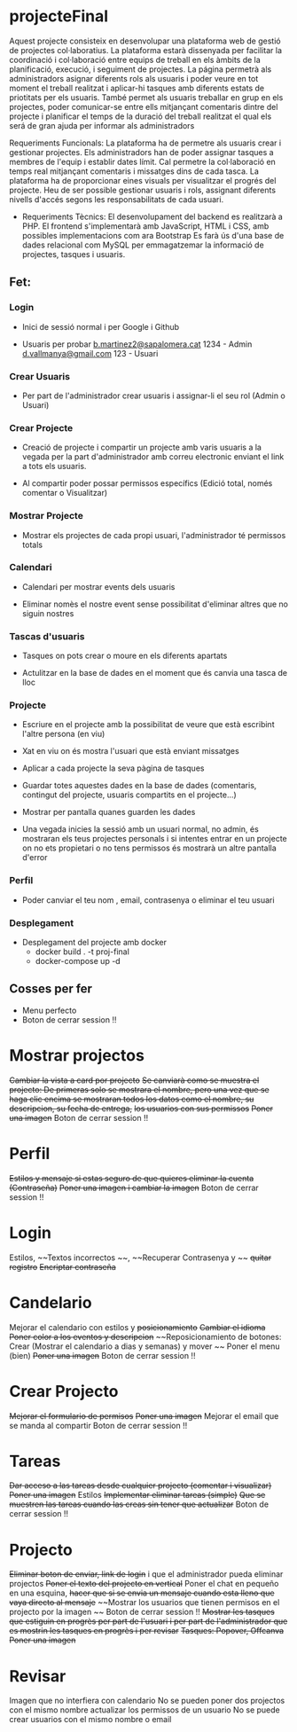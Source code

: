 # projecteFinal
Aquest projecte consisteix en desenvolupar una plataforma web de gestió de projectes
col·laboratius.
La plataforma estarà dissenyada per facilitar la coordinació i col·laboració entre equips de
treball en els àmbits de la planificació, execució, i seguiment de projectes. La página permetrà
als administradors asignar diferents rols als usuaris i poder veure en tot moment el treball
realitzat i aplicar-hi tasques amb diferents estats de priotitats per els usuaris.
També permet als usuaris treballar en grup en els projectes, poder comunicar-se entre ells
mitjançant comentaris dintre del projecte i planificar el temps de la duració del treball realitzat
el qual els será de gran ajuda per informar als administradors

Requeriments Funcionals:
La plataforma ha de permetre als usuaris crear i gestionar projectes.
Els administradors han de poder assignar tasques a membres de l'equip i establir dates límit.
Cal permetre la col·laboració en temps real mitjançant comentaris i missatges dins de cada
tasca.
La plataforma ha de proporcionar eines visuals per visualitzar el progrés del projecte.
Heu de ser possible gestionar usuaris i rols, assignant diferents nivells d'accés segons les
responsabilitats de cada usuari.
- Requeriments Tècnics:
El desenvolupament del backend es realitzarà a PHP.
El frontend s'implementarà amb JavaScript, HTML i CSS, amb possibles implementacions com
ara Bootstrap
Es farà ús d'una base de dades relacional com MySQL per emmagatzemar la informació de
projectes, tasques i usuaris.

## Fet: 

### Login
- Inici de sessió normal i per Google i Github

- Usuaris per probar
b.martinez2@sapalomera.cat 1234 - Admin
d.vallmanya@gmail.com 123 - Usuari
### Crear Usuaris
- Per part de l'administrador crear usuaris i assignar-li el seu rol (Admin o Usuari)


### Crear Projecte
- Creació de projecte i compartir un projecte amb varis usuaris a la vegada  per la part d'administrador amb correu electronic enviant el link a tots els usuaris.

- Al compartir poder possar permissos específics (Edició total, només comentar o Visualitzar)
### Mostrar Projecte
- Mostrar els projectes de cada propi usuari, l'administrador té permissos totals 
### Calendari
- Calendari per mostrar events dels usuaris

- Eliminar nomès el nostre event sense possibilitat d'eliminar altres que no siguin nostres
### Tascas d'usuaris
- Tasques on pots crear o moure en els diferents apartats

- Actulitzar en la base de dades en el moment que és canvia una tasca de lloc
### Projecte
- Escriure en el projecte amb la possibilitat de veure que està escribint l'altre persona (en viu)

- Xat en viu on és mostra l'usuari que està enviant missatges

- Aplicar a cada projecte la seva pàgina de tasques

- Guardar totes aquestes dades en la base de dades (comentaris, contingut del projecte, usuaris compartits en el projecte...)

- Mostrar per pantalla quanes guarden les dades

- Una vegada inicies la sessió amb un usuari normal, no admin, és mostraran els teus projectes personals i si intentes entrar en un projecte on no ets propietari o no tens permissos és mostrarà un altre pantalla d'error
### Perfil
- Poder canviar el teu nom , email, contrasenya o eliminar el teu usuari
### Desplegament
- Desplegament del projecte amb docker 
    - docker build . -t proj-final
    - docker-compose up -d






## Cosses per fer
- Menu perfecto 
- Boton de cerrar session !!
# Mostrar  projectos 
~~Cambiar la vista a card por projecto~~
~~Se canviarà como se muestra el projecto: De primeras solo se mostrara el nombre, pero una vez que se haga clic encima se mostraran todos los datos como el nombre, su descripcion, su fecha de entrega,~~ ~~los usuarios con sus permissos~~
~~Poner una imagen~~
Boton de cerrar session !!
# Perfil 
~~Estilos y mensaje si estas seguro de que quieres eliminar la cuenta (Contraseña)~~
~~Poner una imagen i cambiar la imagen~~
Boton de cerrar session !!
# Login
Estilos,  ~~Textos incorrectos ~~, ~~Recuperar Contrasenya y ~~ ~~quitar registro~~
~~Encriptar contraseña~~
# Candelario
Mejorar el calendario con estilos y ~~posicionamiento~~
~~Cambiar el idioma~~
~~Poner color a los eventos y descripcion~~
~~Reposicionamiento de botones: Crear (Mostrar el calendario a dias y semanas) y mover ~~
Poner el menu (bien)
~~Poner una imagen~~
Boton de cerrar session !!
# Crear Projecto 
~~Mejorar el formulario de permisos~~
~~Poner una imagen~~
Mejorar el email que se manda al compartir
Boton de cerrar session !!
# Tareas
~~Dar acceso a las tareas desde cualquier projecto (comentar i visualizar)~~
~~Poner una imagen~~
Estilos
~~Implementar eliminar tareas (simple)~~
~~Que se muestren las tareas cuando las creas sin tener que actualizar~~
Boton de cerrar session !!
# Projecto
~~Eliminar boton de enviar, link de login~~ i que el administrador pueda eliminar projectos
~~Poner el texto del projecto en vertical~~
Poner el chat en pequeño en una esquina, ~~hacer que si se envia un mensaje cuando esta lleno que vaya directo al mensaje~~
~~Mostrar los usuarios que tienen permisos en el projecto por la imagen ~~
Boton de cerrar session !!
~~Mostrar les tasques que estiguin en progrès per part de l'usuari i per part de l'administrador que es mostrin les tasques en progrès i per revisar~~
~~Tasques: Popover, Offcanva~~
~~Poner una imagen~~

# Revisar
Imagen que no interfiera con calendario
No se pueden poner dos projectos con el mismo nombre
actualizar los permissos de un usuario
No se puede crear usuarios con el mismo nombre o email